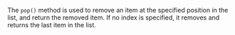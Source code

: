 The `pop()` method is used to remove an item at the specified position in the list, and return the removed item. If no index is specified, it removes and returns the last item in the list.
